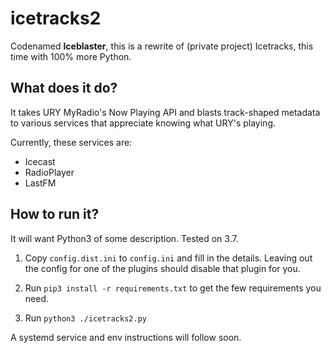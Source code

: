 # icetracks2
Codenamed **Iceblaster**, this is a rewrite of (private project) Icetracks, this time with 100% more Python.

## What does it do?
It takes URY MyRadio's Now Playing API and blasts track-shaped metadata to various services that appreciate knowing what URY's playing.

Currently, these services are:
- Icecast
- RadioPlayer
- LastFM

## How to run it?

It will want Python3 of some description. Tested on 3.7.

1. Copy `config.dist.ini` to `config.ini` and fill in the details. Leaving out the config for one of the plugins should disable that plugin for you.

2. Run `pip3 install -r requirements.txt` to get the few requirements you need.

3. Run `python3 ./icetracks2.py`

A systemd service and env instructions will follow soon.


